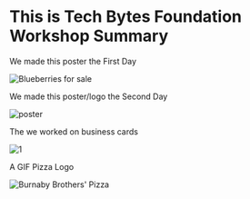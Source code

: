 # This is Tech Bytes Foundation Workshop Summary

We made this poster the First Day 

![Blueberries for sale](https://user-images.githubusercontent.com/69880066/97503267-f3d75700-1931-11eb-88a9-a7db7a8a8052.png)



We made this poster/logo the Second Day 

![poster](https://user-images.githubusercontent.com/69880066/97503285-fafe6500-1931-11eb-8866-70e0d0ad5ad3.png)


The we worked on business cards 

![1](https://user-images.githubusercontent.com/69880066/97504536-4fa2df80-1934-11eb-9c84-e7d94ab29b46.png)


A GIF Pizza Logo 

![Burnaby Brothers' Pizza](https://user-images.githubusercontent.com/69880066/97504867-056e2e00-1935-11eb-9eba-be08ff58f0a3.gif)





